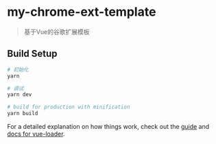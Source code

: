 # my-chrome-ext-template

> 基于Vue的谷歌扩展模板

## Build Setup

``` bash
# 初始化
yarn

# 调试
yarn dev

# build for production with minification
yarn build

```

For a detailed explanation on how things work, check out the [guide](http://vuejs-templates.github.io/webpack/) and [docs for vue-loader](http://vuejs.github.io/vue-loader).
